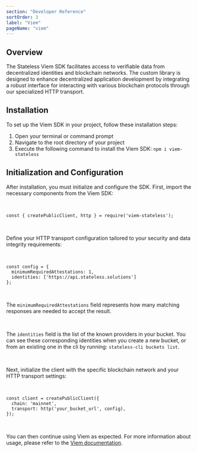 ```yaml
---
section: "Developer Reference"
sortOrder: 3
label: "Viem"
pageName: "viem"
---
```


## Overview

The Stateless Viem SDK facilitates access to verifiable data from decentralized identities and blockchain networks. The custom library is designed to enhance decentralized application development by integrating a robust interface for interacting with various blockchain protocols through our specialized HTTP transport.

## Installation

To set up the Viem SDK in your project, follow these installation steps:

1. Open your terminal or command prompt
2. Navigate to the root directory of your project
3. Execute the following command to install the Viem SDK: `npm i viem-stateless`

## Initialization and Configuration

After installation, you must initialize and configure the SDK. First, import
the necessary components from the Viem SDK:

<br>

```
const { createPublicClient, http } = require('viem-stateless');
```

<br>

Define your HTTP transport configuration tailored to your security and data
integrity requirements:

<br>

```
const config = {
  minimumRequiredAttestations: 1,
  identities: ['https://api.stateless.solutions']
};
```

<br>

The `minimumRequiredAttestations` field represents how many matching responses
are needed to accept the result.

<br>

The `identities` field is the list of the known providers in your bucket. You
can see these corresponding identities when you create a new bucket, or from an
existing one in the cli by running: `stateless-cli buckets list`.

<br>

Next, initialize the client with the specific blockchain network and your HTTP
transport settings:

<br>

```
const client = createPublicClient({
  chain: 'mainnet',
  transport: http('your_bucket_url', config),
});
```

<br>

You can then continue using Viem as expected. For more information about usage,
please refer to the [Viem documentation](https://viem.sh/docs/getting-started#2-consume-actions).



